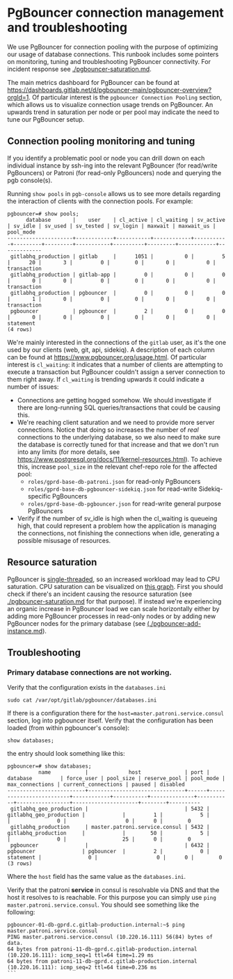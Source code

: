 # PgBouncer connection management and troubleshooting

We use PgBouncer for connection pooling with the purpose of optimizing our usage
of database connections. This runbook includes some pointers on monitoring,
tuning and troubleshooting PgBouncer connectivity. For incident response see
[./pgbouncer-saturation.md](./pgbouncer/pgbouncer-saturation.md).

The main metrics dashboard for PgBouncer can be found at
https://dashboards.gitlab.net/d/pgbouncer-main/pgbouncer-overview?orgId=1. Of
particular interest is the `pgbouncer Connection Pooling` section, which allows
us to visualize connection usage trends on PgBouncer. An upwards trend in
saturation per node or per pool may indicate the need to tune our PgBouncer
setup.

## Connection pooling monitoring and tuning

If you identify a problematic pool or node you can drill down on each individual
instance by ssh-ing into the relevant PgBouncer (for read/write PgBouncers) or
Patroni (for read-only PgBouncers) node and querying the pgb console(s).

Running `show pools` in `pgb-console` allows us to see more details regarding
the interaction of clients with the connection pools. For example:

````
pgbouncer=# show pools;
      database       |    user    | cl_active | cl_waiting | sv_active | sv_idle | sv_used | sv_tested | sv_login | maxwait | maxwait_us |  pool_mode
---------------------+------------+-----------+------------+-----------+---------+---------+-----------+----------+---------+------------+-------------
 gitlabhq_production | gitlab     |      1051 |          0 |         5 |      20 |       3 |         0 |        0 |       0 |          0 | transaction
 gitlabhq_production | gitlab-app |         0 |          0 |         0 |       0 |       0 |         0 |        0 |       0 |          0 | transaction
 gitlabhq_production | pgbouncer  |         0 |          0 |         0 |       1 |       0 |         0 |        0 |       0 |          0 | transaction
 pgbouncer           | pgbouncer  |         2 |          0 |         0 |       0 |       0 |         0 |        0 |       0 |          0 | statement
(4 rows)
````

We're mainly interested in the connections of the `gitlab` user, as it's the one
used by our clients (web, git, api, sidekiq). A description of each column can
be found at https://www.pgbouncer.org/usage.html. Of particular interest is
`cl_waiting`: it indicates that a number of clients are attempting to execute a
transaction but PgBouncer couldn't assign a server connection to them right
away. If `cl_waiting` is trending upwards it could indicate a number of issues:

- Connections are getting hogged somehow. We should investigate if there are
  long-running SQL queries/transactions that could be causing this.
- We're reaching client saturation and we need to provide more server
  connections. Notice that doing so increases the number of _real_ connections
  to the underlying database, so we also need to make sure the database is
  correctly tuned for that increase and that we don't run into any limits (for
  more details, see https://www.postgresql.org/docs/11/kernel-resources.html).
  To achieve this, increase `pool_size` in the relevant chef-repo role for the
  affected pool:
    - `roles/gprd-base-db-patroni.json` for read-only PgBouncers
    - `roles/gprd-base-db-pgbouncer-sidekiq.json` for read-write
      Sidekiq-specific PgBouncers
    - `roles/gprd-base-db-pgbouncer.json` for read-write general purpose
      PgBouncers
- Verify if the number of sv_idle is high when the cl_waiting is queueing high, that could represent a problem how the application is managing the connections, not finishing the connections when idle, generating a possible misusage of resources.

## Resource saturation

PgBouncer is
[single-threaded](https://www.pgbouncer.org/config.html#low-level-network-settings),
so an increased workload may lead to CPU saturation. CPU saturation can be
visualized on [this
graph](https://dashboards.gitlab.net/d/pgbouncer-main/pgbouncer-overview?viewPanel=29&orgId=1).
First you should check if there's an incident causing the resource saturation
(see [./pgbouncer-saturation.md](./pgbouncer-saturation.md) for that purpose).
If instead we're experiencing an organic increase in PgBouncer load we can scale
horizontally either by adding more PgBouncer processes in read-only nodes or by
adding new PgBouncer nodes for the primary database (see
[(./pgbouncer-add-instance.md](./pgbouncer-add-instance.md)).

## Troubleshooting

### Primary database connections are not working.

Verify that the configuration exists in the `databases.ini`

    sudo cat /var/opt/gitlab/pgbouncer/databases.ini

If there is a configuration there for the `host=master.patroni.service.consul`
section, log into pgbouncer itself. Verify that the configuration has been
loaded (from within pgbouncer's console):

```
show databases;
```

the entry should look something like this:

```
pgbouncer=# show databases;
          name           |             host              | port |        database         | force_user | pool_size | reserve_pool | pool_mode | max_connections | current_connections | paused | disabled
-------------------------+-------------------------------+------+-------------------------+------------+-----------+--------------+-----------+-----------------+---------------------+--------+----------
 gitlabhq_geo_production |                               | 5432 | gitlabhq_geo_production |            |         1 |            5 |           |               0 |                   0 |      0 |        0
 gitlabhq_production     | master.patroni.service.consul | 5432 | gitlabhq_production     |            |        50 |            5 |           |               0 |                  25 |      0 |        0
 pgbouncer               |                               | 6432 | pgbouncer               | pgbouncer  |         2 |            0 | statement |               0 |                   0 |      0 |        0
(3 rows)
```

Where the `host` field has the same value as the `databases.ini`.

Verify that the patroni **service** in consul is resolvable via DNS and that the
host it resolves to is reachable. For this purpose you can simply use `ping
master.patroni.service.consul`. You should see something like the following:

````
pgbouncer-01-db-gprd.c.gitlab-production.internal:~$ ping master.patroni.service.consul
PING master.patroni.service.consul (10.220.16.111) 56(84) bytes of data.
64 bytes from patroni-11-db-gprd.c.gitlab-production.internal (10.220.16.111): icmp_seq=1 ttl=64 time=1.29 ms
64 bytes from patroni-11-db-gprd.c.gitlab-production.internal (10.220.16.111): icmp_seq=2 ttl=64 time=0.236 ms
```
